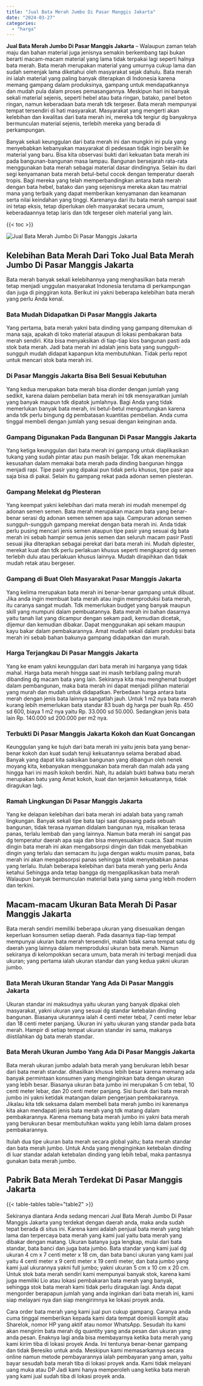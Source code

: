 ```yaml
---
title: "Jual Bata Merah Jumbo Di Pasar Manggis Jakarta"
date: "2024-03-27"
categories: 
  - "harga"
---
```


**Jual Bata Merah Jumbo Di Pasar Manggis Jakarta** – Walaupun zaman telah maju dan bahan material juga jenisnya semakin berkembang tapi bukan berarti macam-macam material yang lama tidak terpakai lagi seperti halnya bata merah. Bata merah merupakan material yang umurnya cukup lama dan sudah semenjak lama diketahui oleh masyarakat sejak dahulu. Bata merah ini ialah material yang paling banyak diterapkan di Indonesia karena memang gampang dalam produksinya, gampang untuk mendapatkannya dan mudah pula dalam proses pemasangannya. Meskipun hari ini banyak sekali material sejenis, seperti hebel atau bata ringan, batako, panel beton ringan, namun keberadaan bata merah tdk tergeser. Bata merah mempunyai tempat tersendiri di hati masyarakat. Masyarakat yang mengerti akan kelebihan dan kwalitas dari bata merah ini, mereka tdk tergiur dg banyaknya bermunculan material sejenis, terlebih mereka yang berada di perkampungan.

Banyak sekali keunggulan dari bata merah ini dan mungkin ini pula yang menyebabkan kebanyakan masyarakat di pedesaan tidak ingin beralih ke material yang baru. Bisa kita observasi bukti dari kekuatan bata merah ini pada bangunan-bangunan masa lampau. Bangunan bersejarah rata-rata menggunakan bata merah sebagai material dasar dindingnya. Selain itu dari segi kenyamanan bata merah betul-betul cocok dengan temperatur daerah tropis. Bagi mereka yang telah memperbandingkan antara bata merah dengan bata hebel, batako dan yang sejenisnya mereka akan tau matrial mana yang terbaik yang dapat memberikan kenyamanan dan keamanan serta nilai keindahan yang tinggi. Karenanya dari itu bata merah sampai saat ini tetap eksis, tetap diperlukan oleh masyarakat secara umum, keberadaannya tetap laris dan tdk tergeser oleh material yang lain.

{{< toc >}}

![Jual Bata Merah Jumbo Di Pasar Manggis Jakarta](/images/jual-bata-merah-03.png)

## Kelebihan Bata Merah Dari Toko Jual Bata Merah Jumbo Di Pasar Manggis Jakarta

Bata merah banyak sekali kelebihannya yang menghasilkan bata merah tetap menjadi unggulan masyarakat Indonesia terutama di perkampungan dan juga di pinggiran kota. Berikut ini yakni beberapa kelebihan bata merah yang perlu Anda kenal.

### Bata Mudah Didapatkan Di Pasar Manggis Jakarta

Yang pertama, bata merah yakni bata dinding yang gampang ditemukan di mana saja, apakah di toko material ataupun di lokasi pembakaran bata merah sendiri. Kita bisa menyaksikan di tiap-tiap kios bangunan pasti ada stok bata merah. Jadi bata merah ini adalah jenis bata yang sungguh-sungguh mudah didapat kapanpun kita membutuhkan. Tidak perlu repot untuk mencari stok bata merah ini.

### Di Pasar Manggis Jakarta Bisa Beli Sesuai Kebutuhan

Yang kedua merupakan bata merah bisa diorder dengan jumlah yang sedikit, karena dalam pembelian bata merah ini tdk mensyaratkan jumlah yang banyak maupun tdk dipatok jumlahnya. Bagi Anda yang tidak memerlukan banyak bata merah, ini betul-betul menguntungkan karena anda tdk perlu bingung dg pembatasan kuantitas pembelian. Anda cuma tinggal membeli dengan jumlah yang sesuai dengan keinginan anda.

### Gampang Digunakan Pada Bangunan Di Pasar Manggis Jakarta

Yang ketiga keunggulan dari bata merah ini gampang untuk diaplikasikan tukang yang sudah pintar atau pun masih belajar. Tdk akan menemukan kesusahan dalam memakai bata merah pada dinding bangunan hingga menjadi rapi. Tipe pasir yang dipakai pun tidak perlu khusus, tipe pasir apa saja bisa di pakai. Selain itu gampang rekat pada adonan semen plesteran.

### Gampang Melekat dg Plesteran

Yang keempat yakni kelebihan dari mata merah ini mudah menempel dg adonan semen semen. Bata merah merupakan macam bata yang benar-benar serasi dg adonan semen semen apa saja. Campuran adonan semen sungguh-sungguh gampang merekat dengan bata merah ini. Anda tidak perlu pusing mencari jenis semen ataupun tipe pasir yang sesuai dg bata merah ini sebab hampir semua jenis semen dan seluruh macam pasir Pasti sesuai jika diterapkan sebagai perekat dari bata merah ini. Mudah diplester, merekat kuat dan tdk perlu perlakuan khusus seperti mengkaprot dg semen terlebih dulu atau perlakuan khusus lainnya. Mudah dirapihkan dan tidak mudah retak atau bergeser.

### Gampang di Buat Oleh Masyarakat Pasar Manggis Jakarta

Yang kelima merupakan bata merah ini benar-benar gampang untuk dibuat. Jika anda ingin membuat bata merah atau ingin memproduksi bata merah, itu caranya sangat mudah. Tdk memerlukan budget yang banyak maupun skill yang mumpuni dalam pembuatannya. Bata merah ini bahan dasarnya yaitu tanah liat yang dicampur dengan sekam padi, kemudian dicetak, dijemur dan kemudian dibakar. Dapat menggunakan api sekam maupun kayu bakar dalam pembakarannya. Amat mudah sekali dalam produksi bata merah ini sebab bahan bakunya gampang didapatkan dan murah.

### Harga Terjangkau Di Pasar Manggis Jakarta

Yang ke enam yakni keunggulan dari bata merah ini harganya yang tidak mahal. Harga bata merah hingga saat ini masih terbilang paling murah dibanding dg macam bata yang lain. Sekiranya kita mau menghemat budget dalam pembangunan, maka bata merah ini dapat menjadi pilihan material yang murah dan mudah untuk didapatkan. Perbedaan harga antara bata merah dengan jenis bata lainnya sangatlah jauh. Untuk 1 m2 nya bata merah kurang lebih memerlukan bata standar 83 buah dg harga per buah Rp. 450 sd 600, biaya 1 m2 nya yaitu Rp. 33.000 sd 50.000. Sedangkan jenis bata lain Rp. 140.000 sd 200.000 per m2 nya.

### Terbukti Di Pasar Manggis Jakarta Kokoh dan Kuat Goncangan

Keunggulan yang ke tujuh dari bata merah ini yaitu jenis bata yang benar-benar kokoh dan kuat sudah teruji kekuatannya selama berabad abad. Banyak yang dapat kita saksikan bangunan yang dibangun oleh nenek moyang kita, kebanyakan menggunakan bata merah dan malah ada yang hingga hari ini masih kokoh berdiri. Nah, itu adalah bukti bahwa batu merah merupakan batu yang Amat kokoh, kuat dan terjamin kekuatannya, tidak diragukan lagi.

### Ramah Lingkungan Di Pasar Manggis Jakarta

Yang ke delapan kelebihan dari bata merah ini adalah bata yang ramah lingkungan. Banyak sekali tipe bata tapi saat dipasang pada sebuah bangunan, tidak terasa nyaman didalam bangunan nya, misalkan terasa panas, terlalu lembab dan yang lainnya. Namun bata merah ini sangat pas dg temperatur daerah apa saja dan bisa menyesuaikan cuaca. Saat musim dingin bata merah ini akan mengabsorpsi dingin dan tidak menyebabkan dingin yang terlalu dan semacam itu juga dengan waktu musim panas, bata merah ini akan mengabsorpsi panas sehingga tidak menyebabkan panas yang terlalu. Itulah beberapa kelebihan dari bata merah yang perlu Anda ketahui Sehingga anda tetap bangga dg mengaplikasikan bata merah Walaupun banyak bermunculan material bata yang sama yang lebih modern dan terkini.

## Macam-macam Ukuran Bata Merah Di Pasar Manggis Jakarta

Bata merah sendiri memiliki beberapa ukuran yang disesuaikan dengan keperluan konsumen setiap daerah. Pada dasarnya tiap-tiap tempat mempunyai ukuran bata merah tersendiri, malah tidak sama tempat satu dg daerah yang lainnya dalam memproduksi ukuran bata merah. Namun sekiranya di kelompokkan secara umum, bata merah ini terbagi menjadi dua ukuran; yang pertama ialah ukuran standar dan yang kedua yakni ukuran jumbo.

### Bata Merah Ukuran Standar Yang Ada Di Pasar Manggis Jakarta

Ukuran standar ini maksudnya yaitu ukuran yang banyak dipakai oleh masyarakat, yakni ukuran yang sesuai dg standar ketebalan dinding bangunan. Biasanya ukurannya ialah 4 centi meter tebal, 7 centi meter lebar dan 18 centi meter panjang. Ukuran ini yaitu ukuran yang standar pada bata merah. Hampir di setiap tempat ukuran standar ini sama, makanya diistilahkan dg bata merah standar.

### Bata Merah Ukuran Jumbo Yang Ada Di Pasar Manggis Jakarta

Bata merah ukuran jumbo adalah bata merah yang berukuran lebih besar dari bata merah standar. dihasilkan khusus lebih besar karena memang ada banyak permintaan konsumen yang menginginkan bata dengan ukuran yang lebih besar. Biasanya ukuran bata jumbo ini merupakan 5 cm tebal, 10 centi meter lebar, dan 20 centi meter panjang. Sisi buruk dari bata merah jumbo ini yakni ketidak matangan dalam pengerjaan pembakarannya. Jikalau kita tdk seksama dalam membeli bata merah jumbo ini karenanya kita akan mendapati jenis bata merah yang tdk matang dalam pembakarannya. Karena memang bata merah jumbo ini yakni bata merah yang berukuran besar membutuhkan waktu yang lebih lama dalam proses pembakarannya.

Itulah dua tipe ukuran bata merah secara global yaitu; bata merah standar dan bata merah jumbo. Untuk Anda yang menginginkan ketebalan dinding di luar standar adalah ketebalan dinding yang lebih tebal, maka pantasnya gunakan bata merah jumbo.

## Pabrik Bata Merah Terdekat Di Pasar Manggis Jakarta

{{< table-tables table="table2" >}}

Sekiranya diantara Anda sedang mencari Jual Bata Merah Jumbo Di Pasar Manggis Jakarta yang terdekat dengan daerah anda, maka anda sudah tepat berada di situs ini. Karena kami adalah penjual bata merah yang telah lama dan terpercaya bata merah yang kami jual yaitu bata merah yang dibakar dengan matang. Ukuran batanya juga lengkap, mulai dari bata standar, bata banci dan juga bata jumbo. Bata standar yang kami jual dg ukuran 4 cm x 7 centi meter x 18 cm, dan bata banci ukuran yang kami jual yaitu 4 centi meter x 9 centi meter x 19 centi meter, dan bata jumbo yang kami jual ukurannya yakni full jumbo; yakni ukuran 5 cm x 10 cm x 20 cm. Untuk stok bata merah sendiri kami mempunyai banyak stok, karena kami juga memiliki Lio atau lokasi pembakaran bata merah yang banyak, sehingga stok bata merah kami tidak perlu diragukan lagi. Anda dapat mengorder berapapun jumlah yang anda inginkan dari bata merah ini, kami siap melayani nya dan siap mengirimnya ke lokasi proyek anda.

Cara order bata merah yang kami jual pun cukup gampang. Caranya anda cuma tinggal memberikan kepada kami data tempat domisili komplit atau Sharelok, nomor HP yang aktif atau nomor WhatsApp. Sesudah itu kami akan mengirim bata merah dg quantity yang anda pesan dan ukuran yang anda pesan. Enaknya lagi anda bisa membayarnya ketika bata merah yang kami kirim tiba di lokasi proyek Anda. Ini tentunya benar-benar gampang dan tidak Beresiko untuk anda. Meskipun kami memasarkannya secara online namun metode pembayarannya ialah pembayaran yang aman, yaitu bayar sesudah bata merah tiba di lokasi proyek anda. Kami tidak melayani uang muka atau DP Jadi kami hanya memperoleh uang ketika bata merah yang kami jual sudah tiba di lokasi proyek anda.
